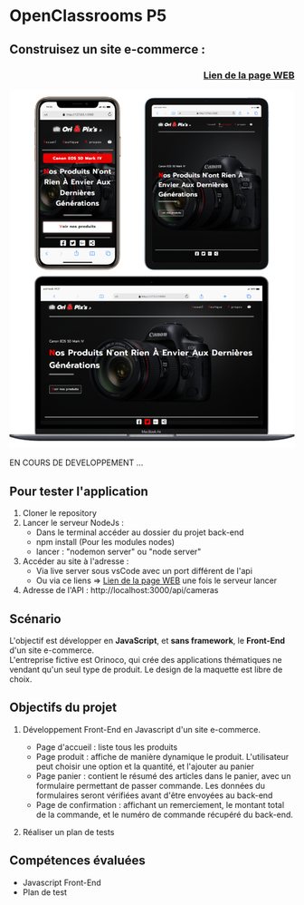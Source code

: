 # OpenClassrooms P5 
## Construisez un site e-commerce :
### <p align="right">[Lien de la page WEB](https://anthonoir576.github.io/Projet_Officiel_OpenClassRooms_P5/)</p>

![screen Site](./source/md-picture/mdpix.png)


EN COURS DE DEVELOPPEMENT ... 

## Pour tester l'application
1. Cloner le repository
2. Lancer le serveur NodeJs :
    - Dans le terminal accéder au dossier du projet back-end
    - npm install (Pour les modules nodes)
    - lancer : "nodemon server" ou "node server"
3. Accéder au site à l'adresse :
    - Via live server sous vsCode avec un port différent de l'api
    - Ou via ce liens => [Lien de la page WEB](https://anthonoir576.github.io/Projet_Officiel_OpenClassRooms_P5/) une fois le serveur lancer
4. Adresse de l'API : http://localhost:3000/api/cameras 

## Scénario
L'objectif est développer en **JavaScript**, et **sans framework**, le **Front-End** d'un site e-commerce.  
L'entreprise fictive est Orinoco, qui crée des applications thématiques ne vendant qu'un seul type de produit. 
Le design de la maquette est libre de choix.

## Objectifs du projet
1. Développement Front-End en Javascript d'un site e-commerce.
    - Page d'accueil : liste tous les produits
    - Page produit : affiche de manière dynamique le produit. L'utilisateur peut choisir une option et la quantité, et l'ajouter au panier
    - Page panier : contient le résumé des articles dans le panier, avec un formulaire permettant de passer commande. Les données du formulaires seront vérifiées avant d'être envoyées au back-end
    - Page de confirmation : affichant un remerciement, le montant total de la commande, et le numéro de commande récupéré du back-end.

2. Réaliser un plan de tests

## Compétences évaluées
- Javascript Front-End
- Plan de test

